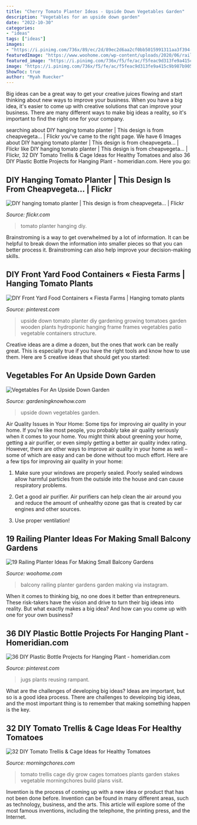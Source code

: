 ```yaml
---
title: "Cherry Tomato Planter Ideas - Upside Down Vegetables Garden"
description: "Vegetables for an upside down garden"
date: "2022-10-30"
categories:
- "ideas"
tags: ["ideas"]
images:
- "https://i.pinimg.com/736x/89/ec/2d/89ec2d6aa2cf0bb5015991311aa3f394--upside-down-tomato-planter-gardening-vegetables.jpg"
featuredImage: "https://www.woohome.com/wp-content/uploads/2020/06/railing-planter-balcony-garden-ideas-17-1.jpg"
featured_image: "https://i.pinimg.com/736x/f5/fe/ac/f5feac9d313fe9a415c9b987b9056006.jpg"
image: "https://i.pinimg.com/736x/f5/fe/ac/f5feac9d313fe9a415c9b987b9056006.jpg"
ShowToc: true
author: "Myah Ruecker"
---
```



Big ideas can be a great way to get your creative juices flowing and start thinking about new ways to improve your business. When you have a big idea, it's easier to come up with creative solutions that can improve your business. There are many different ways to make big ideas a reality, so it's important to find the right one for your company.

	

		
searching about DIY hanging tomato planter | This design is from cheapvegeta… | Flickr you've came to the right page. We have 6 Images about DIY hanging tomato planter | This design is from cheapvegeta… | Flickr like DIY hanging tomato planter | This design is from cheapvegeta… | Flickr, 32 DIY Tomato Trellis &amp; Cage Ideas for Healthy Tomatoes and also 36 DIY Plastic Bottle Projects for Hanging Plant - homeridian.com. Here you go:
		
    
## DIY Hanging Tomato Planter | This Design Is From Cheapvegeta… | Flickr

<img loading=lazy src="https://c1.staticflickr.com/5/4136/4741191253_f2c4797f0e_b.jpg" onerror="this.onerror=null;this.src='https://tse2.mm.bing.net/th?id=OIP.gpReO4Jg3W2244FRCqSuAwHaLK&amp;pid=15.1';" alt="DIY hanging tomato planter | This design is from cheapvegeta… | Flickr">

_Source: flickr.com_

>tomato planter hanging diy. 

	

Brainstroming is a way to get overwhelmed by a lot of information. It can be helpful to break down the information into smaller pieces so that you can better process it. Brainstroming can also help improve your decision-making skills.

    
## DIY Front Yard Food Containers « Fiesta Farms | Hanging Tomato Plants

<img loading=lazy src="https://i.pinimg.com/736x/89/ec/2d/89ec2d6aa2cf0bb5015991311aa3f394--upside-down-tomato-planter-gardening-vegetables.jpg" onerror="this.onerror=null;this.src='https://tse3.mm.bing.net/th?id=OIP.EDuAz4dNzVyyD7mlReKVtAHaJ3&amp;pid=15.1';" alt="DIY Front Yard Food Containers « Fiesta Farms | Hanging tomato plants">

_Source: pinterest.com_

>upside down tomato planter diy gardening growing tomatoes garden wooden plants hydroponic hanging frame frames vegetables patio vegetable containers structure. 

	

Creative ideas are a dime a dozen, but the ones that work can be really great. This is especially true if you have the right tools and know how to use them. Here are 5 creative ideas that should get you started:

    
## Vegetables For An Upside Down Garden

<img loading=lazy src="https://www.gardeningknowhow.com/wp-content/uploads/2009/02/upside-down-tomato.jpg" onerror="this.onerror=null;this.src='https://tse1.mm.bing.net/th?id=OIP.9Y5fqZ9_zy5Z0UqcSWpU3gHaNl&amp;pid=15.1';" alt="Vegetables For An Upside Down Garden">

_Source: gardeningknowhow.com_

>upside down vegetables garden. 

	

Air Quality Issues in Your Home: Some tips for improving air quality in your home.
If you're like most people, you probably take air quality seriously when it comes to your home. You might think about greening your home, getting a air purifier, or even simply getting a better air quality index rating. However, there are other ways to improve air quality in your home as well – some of which are easy and can be done without too much effort. Here are a few tips for improving air quality in your home: 
1) Make sure your windows are properly sealed. Poorly sealed windows allow harmful particles from the outside into the house and can cause respiratory problems.

2) Get a good air purifier. Air purifiers can help clean the air around you and reduce the amount of unhealthy ozone gas that is created by car engines and other sources.

3) Use proper ventilation!

    
## 19 Railing Planter Ideas For Making Small Balcony Gardens

<img loading=lazy src="https://www.woohome.com/wp-content/uploads/2020/06/railing-planter-balcony-garden-ideas-17-1.jpg" onerror="this.onerror=null;this.src='https://tse1.mm.bing.net/th?id=OIP.0MAnI56Mw6LHXtiQdEDEAgHaLF&amp;pid=15.1';" alt="19 Railing Planter Ideas For Making Small Balcony Gardens">

_Source: woohome.com_

>balcony railing planter gardens garden making via instagram. 

	

When it comes to thinking big, no one does it better than entrepreneurs. These risk-takers have the vision and drive to turn their big ideas into reality. But what exactly makes a big idea? And how can you come up with one for your own business?

    
## 36 DIY Plastic Bottle Projects For Hanging Plant - Homeridian.com

<img loading=lazy src="https://i.pinimg.com/736x/f5/fe/ac/f5feac9d313fe9a415c9b987b9056006.jpg" onerror="this.onerror=null;this.src='https://tse4.mm.bing.net/th?id=OIP.ASp4zXEqDSC1IAmlwhkQMAHaD5&amp;pid=15.1';" alt="36 DIY Plastic Bottle Projects for Hanging Plant - homeridian.com">

_Source: pinterest.com_

>jugs plants reusing rampant. 

	

What are the challenges of developing big ideas?
Ideas are important, but so is a good idea process. There are challenges to developing big ideas, and the most important thing is to remember that making something happen is the key.

    
## 32 DIY Tomato Trellis &amp; Cage Ideas For Healthy Tomatoes

<img loading=lazy src="https://morningchores.com/wp-content/uploads/2016/05/Tomato-Trellis-and-Cage-Ideas-FB.jpg" onerror="this.onerror=null;this.src='https://tse1.mm.bing.net/th?id=OIP.Z1pyS-GeuUgrjQEVRZTndQHaD2&amp;pid=15.1';" alt="32 DIY Tomato Trellis &amp; Cage Ideas for Healthy Tomatoes">

_Source: morningchores.com_

>tomato trellis cage diy grow cages tomatoes plants garden stakes vegetable morningchores build plans visit. 

	

Invention is the process of coming up with a new idea or product that has not been done before. Invention can be found in many different areas, such as technology, business, and the arts. This article will explore some of the most famous inventions, including the telephone, the printing press, and the Internet.


